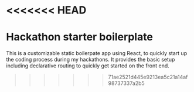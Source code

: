 <<<<<<< HEAD
=======
# Hackathon starter boilerplate
This is a customizable static boilerpate app using React, to quickly start up the coding process during my hackathons. It provides the basic setup including declarative routing to quickly get started on the front end.
>>>>>>> 71ae2521d445e9213ea5c21a14af98737337a2b5
